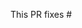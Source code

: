 <!-- Thank you for submitting a Pull Request. Please:
* Read our Pull Request guidelines:
  https://github.com/bytedance/bhook/blob/master/CONTRIBUTING.md
* Associate an issue with the Pull Request.
* Ensure that the code is up-to-date with the `main` branch.
* Include a description of the proposed changes and how to test them.
-->

This PR fixes #
